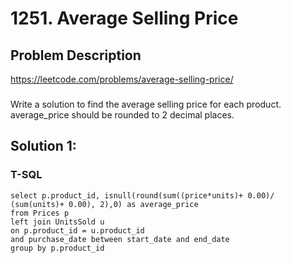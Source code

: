 # 1251. Average Selling Price

## Problem Description
https://leetcode.com/problems/average-selling-price/
###
Write a solution to find the average selling price for each product. average_price should be rounded to 2 decimal places.

## Solution 1:
### T-SQL
```
select p.product_id, isnull(round(sum((price*units)+ 0.00)/ (sum(units)+ 0.00), 2),0) as average_price
from Prices p
left join UnitsSold u
on p.product_id = u.product_id
and purchase_date between start_date and end_date
group by p.product_id
```
